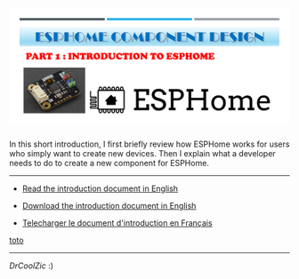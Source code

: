 # ![image](./images/title1.png)

In this short introduction, I first briefly review how ESPHome works for users who simply want to create new devices.
Then I explain what a developer needs to do to create a new component for ESPHome.
___

- [Read the introduction document in English](/Part1-introduction/part1-introduction-US.md)

- [Download the introduction document in English](/Part1-introduction/part1-introduction-US.pdf)

- [Telecharger le document d'introduction en Français](/Part1-introduction/part1-introduction-FR.pdf)

<a href="/Part1-introduction/part1-introduction-FR.pdf" rel="nofollow">toto</a>

___

*DrCoolZic* :)
